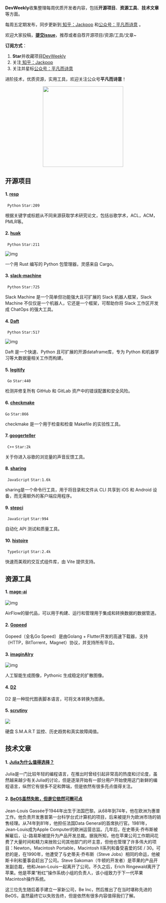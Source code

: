 **DevWeekly**收集整理每周优质开发者内容，包括**开源项目**、**资源工具**、**技术文章**等方面。

每周五定期发布，同步更新到<a href="https://www.zhihu.com/people/sharetechlee/activities">
知乎：Jackpop</a> 和<a href="https://mp.weixin.qq.com/s/hTZAGgkiMS0XPZ9OHQxFJg" rel="nofollow">公众号：平凡而诗意</a> 。

欢迎大家投稿，**[提交issue](https://github.com/Jackpopc/DevWeekly/issues)**，推荐或者自荐开源项目/资源/工具/文章~

**订阅方式**：

1. **Star**并收藏项目[DevWeekly](https://github.com/Jackpopc/DevWeekly)
2. 关注<a href="https://www.zhihu.com/people/sharetechlee/activities">
   知乎：Jackpop</a>
3. 关注并星标<a href="https://mp.weixin.qq.com/s/hTZAGgkiMS0XPZ9OHQxFJg" rel="nofollow">公众号：平凡而诗意</a>  

进阶技术，优质资源，实用工具，欢迎关注公众号**平凡而诗意**！

<p align="center">
    <img src="https://s1.ax1x.com/2022/07/10/jsCAdH.jpg" width="260" height="260"></img>
</p>

## 开源项目

#### 1. [resp](https://github.com/monk1337/resp)

` Python` `Star:209`

根据关键字或标题从不同来源获取学术研究论文，包括谷歌学术，ACL，ACM，PMLR等。

#### 2. [huak](https://github.com/cnpryer/huak)

` Python` `Star:211`

![img](https://pic1.zhimg.com/80/v2-13d0115b9f805d0e98accb3bbaa0e7d8_720w.png?source=d16d100b)

一个用 Rust 编写的 Python 包管理器，灵感来自 Cargo。

#### 3. [slack-machine](https://github.com/DonDebonair/slack-machine)

` Python` `Star:725`

Slack Machine 是一个简单但功能强大且可扩展的 Slack 机器人框架，Slack Machine 不仅仅是一个机器人，它还是一个框架，可帮助你将 Slack 工作区开发成 ChatOps 的强大工具。

#### 4. [Daft](https://github.com/Eventual-Inc/Daft)

` Python` `Star:517`

![img](https://pic1.zhimg.com/80/v2-6026c8a40ccaaa2c065ba48527540e5e_720w.png?source=d16d100b)

Daft 是一个快速、Python 且可扩展的开源dataframe库，专为 Python 和机器学习等大数据量相关工作而构建。

#### 5. [legitify](https://github.com/Legit-Labs/legitify)

` Go` `Star:440`

检测并修复所有 GitHub 和 GitLab 资产中的错误配置和安全风险。

#### 6. [checkmake](https://github.com/mrtazz/checkmake)

`Go` `Star:866`

checkmake 是一个用于检查和检查 Makefile 的实验性工具。

#### 7. [googerteller](https://github.com/berthubert/googerteller)

` C++` `Star:2k`

关于你进入谷歌的浏览量的声音反馈工具。

#### 8. [sharing](https://github.com/parvardegr/sharing)

` JavaScript` `Star:1.6k`

sharing是一个命令行工具，用于将目录和文件从 CLI 共享到 iOS 和 Android 设备，而无需额外的客户端应用程序。

#### 9. [stepci](https://github.com/stepci/stepci)

` JavaScript` `Star:994`

自动化 API 测试和质量工具。

#### 10. [histoire](https://github.com/histoire-dev/histoire)

` TypeScript` `Star:2.4k`

快速而美观的交互式组件库，由 Vite 提供支持。

## 资源工具

#### 1. [mage-ai](https://github.com/mage-ai/mage-ai)

![img](https://picx.zhimg.com/80/v2-2519df736f54e54e722411614e7daf0b_720w.png?source=d16d100b)

AirFlow的替代品，可以用于构建、运行和管理用于集成和转换数据的数据管道。

#### 2. [Gopeed](https://github.com/monkeyWie/gopeed)

Gopeed（全名Go Speed）是由Golang + Flutter开发的高速下载器，支持（HTTP，BitTorrent，Magnet）协议，并支持所有平台。

#### 3. [imaginAIry](https://github.com/brycedrennan/imaginAIry)

![img](https://pica.zhimg.com/80/v2-73e29d63724c1b7f770a5b74017c770b_720w.png?source=d16d100b)

人工智能生成图像，Pythonic 生成稳定的扩散图像。

#### 4. [D2 ](https://github.com/terrastruct/d2)

D2 是一种现代图表脚本语言，可将文本转换为图表。

#### 5. [scrutiny](https://github.com/AnalogJ/scrutiny)

![](https://github.com/AnalogJ/scrutiny)

硬盘 S.M.A.R.T 监控、历史趋势和真实故障阈值。

## 技术文章

#### 1. [Julia为什么值得选择？](https://viralinstruction.com/posts/goodjulia/)

Julia是一门比较年轻的编程语言，在推出时曾经引起非常高的热度和讨论度，虽然越来越少有关Julia的讨论，但是逐渐开始有一部分用户开始使用这门新鲜的编程语言，纵然它有很多不足和弊端，但是依然有很多亮点值得关注。

#### 2. [BeOS虽然失败，但是它依然可圈可点](https://www.abortretry.fail/p/be-is-nice-end-of-story)

Jean-Louis Gassée于1944年出生于法国巴黎。从68年到74年，他在欧洲为惠普工作。他负责开发惠普第一台科学台式计算机的项目，后来被提升为欧洲市场的销售经理。从74年到81年，他担任法国Data General的首席执行官。1981年，Jean-Louis成为Apple Computer的欧洲运营总监。几年后，在史蒂夫·乔布斯被解雇后，让-路易斯被提升为产品开发总裁。据我所知，他在苹果公司工作期间花费了大量时间和精力来挫败公司其他部门的坏主意，但他也管理了许多伟大的项目：Newton，Macintosh Portable，Macintosh II系列和备受喜爱的SE / 30。可悲的是，在1990年，他遭受了与史蒂夫·乔布斯（Steve Jobs）相同的命运，他被斯卡利和董事会赶出了公司。Steve Sakoman（牛顿的开发者）是苹果的产品开发副总裁，他和Jean-Louis一起离开了公司。不久之后，Erich Ringewald离开了苹果。他是苹果“粉红”操作系统小组的负责人，该小组致力于下一代苹果Macintosh操作系统。

这三位先生随后着手建立一家新公司，Be Inc，然后推出了在当时堪称先进的BeOS，虽然最终它以失败告终，但是依然有很多内容值得我们了解。

